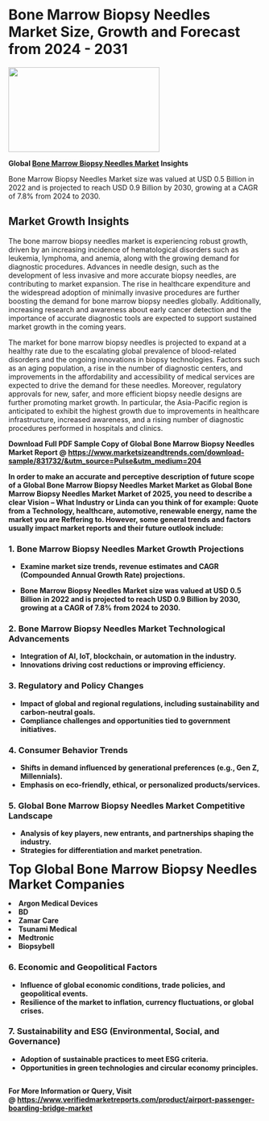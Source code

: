 <H1>Bone Marrow Biopsy Needles Market Size, Growth and Forecast from 2024 - 2031</H1><img class="aligncenter size-medium wp-image-584254" src="https://thirdeyenews.in/wp-content/uploads/2024/09/Global-Market-Research-300x168.jpeg" alt="" width="300" height="168" /><p><strong>Global&nbsp;<a href="https://www.marketsizeandtrends.com/download-sample/831732/&amp;utm_source=Pulse&amp;utm_medium=204">Bone Marrow Biopsy Needles Market</a> Insights</strong></p><p>Bone Marrow Biopsy Needles Market size was valued at USD 0.5 Billion in 2022 and is projected to reach USD 0.9 Billion by 2030, growing at a CAGR of 7.8% from 2024 to 2030.</p><p><h2>Market Growth Insights</h2> <p>The bone marrow biopsy needles market is experiencing robust growth, driven by an increasing incidence of hematological disorders such as leukemia, lymphoma, and anemia, along with the growing demand for diagnostic procedures. Advances in needle design, such as the development of less invasive and more accurate biopsy needles, are contributing to market expansion. The rise in healthcare expenditure and the widespread adoption of minimally invasive procedures are further boosting the demand for bone marrow biopsy needles globally. Additionally, increasing research and awareness about early cancer detection and the importance of accurate diagnostic tools are expected to support sustained market growth in the coming years.</p> <p><strong></strong></p> <p>The market for bone marrow biopsy needles is projected to expand at a healthy rate due to the escalating global prevalence of blood-related disorders and the ongoing innovations in biopsy technologies. Factors such as an aging population, a rise in the number of diagnostic centers, and improvements in the affordability and accessibility of medical services are expected to drive the demand for these needles. Moreover, regulatory approvals for new, safer, and more efficient biopsy needle designs are further promoting market growth. In particular, the Asia-Pacific region is anticipated to exhibit the highest growth due to improvements in healthcare infrastructure, increased awareness, and a rising number of diagnostic procedures performed in hospitals and clinics.</p> <p><strong></p><p><span class=""><strong>Download Full PDF Sample Copy of Global Bone Marrow Biopsy Needles Market Report</strong> @ <a href="https://www.marketsizeandtrends.com/download-sample/831732/&amp;utm_source=Pulse&amp;utm_medium=204" target="_blank">https://www.marketsizeandtrends.com/download-sample/831732/&amp;utm_source=Pulse&amp;utm_medium=204</a></span></p><p>In order to make an accurate and perceptive description of future scope of a Global&nbsp;Bone Marrow Biopsy Needles Market Market as Global&nbsp;Bone Marrow Biopsy Needles Market Market of 2025, you need to describe a clear Vision &ndash; What Industry or Linda can you think of for example: Quote from a Technology, healthcare, automotive, renewable energy, name the market you are Reffering to. However, some general trends and factors usually impact market reports and their future outlook include:</p><h3>1.&nbsp;<strong>Bone Marrow Biopsy Needles Market Growth Projections</strong></h3><ul><li>Examine market size trends, revenue estimates and CAGR (Compounded Annual Growth Rate) projections.</li><li><p>Bone Marrow Biopsy Needles Market size was valued at USD 0.5 Billion in 2022 and is projected to reach USD 0.9 Billion by 2030, growing at a CAGR of 7.8% from 2024 to 2030.</p></li></ul><h3>2.&nbsp;<strong>Bone Marrow Biopsy Needles Market Technological Advancements</strong></h3><ul><li>Integration of AI, IoT, blockchain, or automation in the industry.</li><li>Innovations driving cost reductions or improving efficiency.</li></ul><h3>3.&nbsp;<strong>Regulatory and Policy Changes</strong></h3><ul><li>Impact of global and regional regulations, including sustainability and carbon-neutral goals.</li><li>Compliance challenges and opportunities tied to government initiatives.</li></ul><h3>4.&nbsp;<strong>Consumer Behavior Trends</strong></h3><ul><li>Shifts in demand influenced by generational preferences (e.g., Gen Z, Millennials).</li><li>Emphasis on eco-friendly, ethical, or personalized products/services.</li></ul><h3>5.&nbsp;<strong>Global Bone Marrow Biopsy Needles Market Competitive Landscape</strong></h3><ul><li>Analysis of key players, new entrants, and partnerships shaping the industry.</li><li>Strategies for differentiation and market penetration.</li></ul><p data-pm-slice="1 1 []"><span style="color: inherit; font-family: inherit; font-size: 25px;">Top Global Bone Marrow Biopsy Needles Market Companies</span></p><div class="" data-test-id=""><p><li>Argon Medical Devices</li><li> BD</li><li> Zamar Care</li><li> Tsunami Medical</li><li> Medtronic</li><li> Biopsybell</li></p></div><h3>6.&nbsp;<strong>Economic and Geopolitical Factors</strong></h3><ul><li>Influence of global economic conditions, trade policies, and geopolitical events.</li><li>Resilience of the market to inflation, currency fluctuations, or global crises.</li></ul><h3>7.&nbsp;<strong>Sustainability and ESG (Environmental, Social, and Governance)</strong></h3><ul><li>Adoption of sustainable practices to meet ESG criteria.</li><li>Opportunities in green technologies and circular economy principles.</li></ul><h2><strong style="font-size: 14px;">For More Information or Query, Visit @&nbsp;</strong><a style="background-color: #ffffff; font-size: 14px;" href="https://www.marketsizeandtrends.com/report/bone-marrow-biopsy-needles-market/" target="_blank">https://www.verifiedmarketreports.com/product/airport-passenger-boarding-bridge-market</a></h2>
